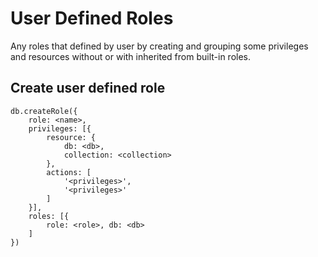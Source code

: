 # User Defined Roles
Any roles that defined by user by creating and grouping some privileges and resources without or with inherited from built-in roles.

## Create user defined role
```
db.createRole({
	role: <name>,
	privileges: [{
		resource: {
			db: <db>,
			collection: <collection>
		},
		actions: [
			'<privileges>',
			'<privileges>'
		]
	}],
	roles: [{
		role: <role>, db: <db>
	]
})
```